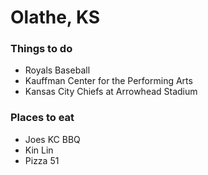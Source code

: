 # Olathe, KS

### Things to do
- Royals Baseball
- Kauffman Center for the Performing Arts
- Kansas City Chiefs at Arrowhead Stadium

### Places to eat
- Joes KC BBQ
- Kin Lin
- Pizza 51
